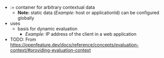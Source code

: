- := container for arbitrary contextual data
  - **Note:** static data (*Example:* host or applicationId) can be configured globally
- uses
    - basis for dynamic evaluation
      - *Example:* IP address of the client in a web application
- TODO: From https://openfeature.dev/docs/reference/concepts/evaluation-context/#providing-evaluation-context